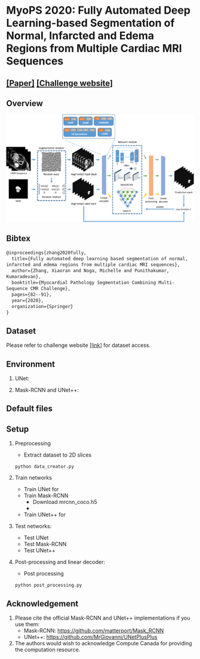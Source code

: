 # MyoPS 2020: Fully Automated Deep Learning-based Segmentation of Normal, Infarcted and Edema Regions from Multiple Cardiac MRI Sequences
## [[Paper]](https://link.springer.com/chapter/10.1007/978-3-030-65651-5_8) [[Challenge website]](https://zmiclab.github.io/projects/myops20/)

## Overview
![Alt](asset/MyoPS20.png "Overiew")

## Bibtex
```
@inproceedings{zhang2020fully,
  title={Fully automated deep learning based segmentation of normal, infarcted and edema regions from multiple cardiac MRI sequences},
  author={Zhang, Xiaoran and Noga, Michelle and Punithakumar, Kumaradevan},
  booktitle={Myocardial Pathology Segmentation Combining Multi-Sequence CMR Challenge},
  pages={82--91},
  year={2020},
  organization={Springer}
}
```
## Dataset
Please refer to challenge website [[link]](https://zmiclab.github.io/projects/myops20/) for dataset access.

## Environment
1. UNet: 

2. Mask-RCNN and UNet++:

## Default files


## Setup
1. Preprocessing
    - Extract dataset to 2D slices
    ```
    python data_creator.py
    ```
    
2. Train networks
    - Train UNet for
    - Train Mask-RCNN
        - Download mrcnn_coco.h5 
        - 
    - Train UNet++ for 

3. Test networks:
    - Test UNet
    - Test Mask-RCNN
    - Test UNet++ 

4. Post-processing and linear decoder:
    - Post processing
    ```
    python post_processing.py
    ```

## Acknowledgement
1. Please cite the official Mask-RCNN and UNet++ implementations if you use them:
    - Mask-RCNN: https://github.com/matterport/Mask_RCNN
    - UNet++: https://github.com/MrGiovanni/UNetPlusPlus
2. The authors would wish to acknowledge Compute Canada for providing the computation resource.